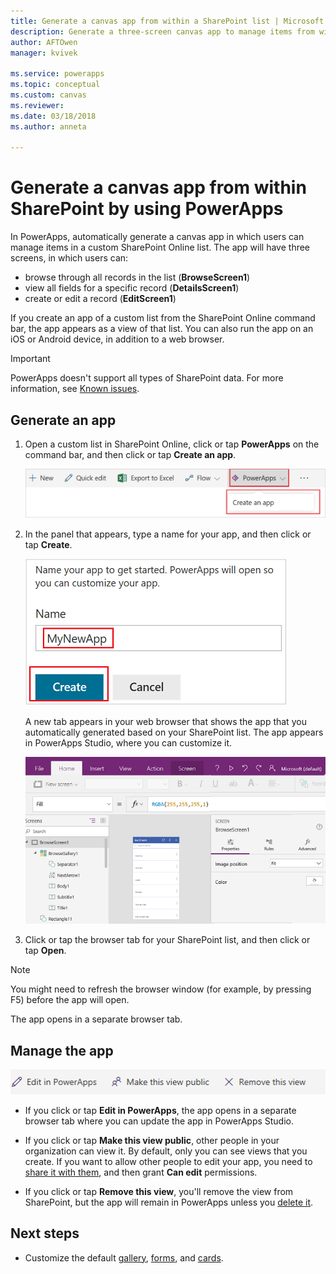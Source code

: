 ```yaml
---
title: Generate a canvas app from within a SharePoint list | Microsoft Docs
description: Generate a three-screen canvas app to manage items from within a SharePoint list, whether the site is on-premises or in the cloud.
author: AFTOwen
manager: kvivek

ms.service: powerapps
ms.topic: conceptual
ms.custom: canvas
ms.reviewer:
ms.date: 03/18/2018
ms.author: anneta

---
```

# Generate a canvas app from within SharePoint by using PowerApps

In PowerApps, automatically generate a canvas app in which users can manage items in a custom SharePoint Online list. The app will have three screens, in which users can:

* browse through all records in the list (**BrowseScreen1**)
* view all fields for a specific record (**DetailsScreen1**)
* create or edit a record (**EditScreen1**)

If you create an app of a custom list from the SharePoint Online command bar, the app appears as a view of that list. You can also run the app on an iOS or Android device, in addition to a web browser.

> [!IMPORTANT]
> PowerApps doesn't support all types of SharePoint data. For more information, see [Known issues](connections/connection-sharepoint-online.md#known-issues).

## Generate an app
1. Open a custom list in SharePoint Online, click or tap **PowerApps** on the command bar, and then click or tap **Create an app**.

    ![Create an app](./media/generate-app-from-sharepoint-list-interface/generate-new-app.png)

2. In the panel that appears, type a name for your app, and then click or tap **Create**.

    ![Name the app](./media/generate-app-from-sharepoint-list-interface/app-name.png)

    A new tab appears in your web browser that shows the app that you automatically generated based on your SharePoint list. The app appears in PowerApps Studio, where you can customize it.

    ![Default app](./media/generate-app-from-sharepoint-list-interface/default-app.png)  
3. Click or tap the browser tab for your SharePoint list, and then click or tap **Open**.

> [!NOTE]
> You might need to refresh the browser window (for example, by pressing F5) before the app will open.

The app opens in a separate browser tab.

## Manage the app
![Command bar](./media/generate-app-from-sharepoint-list-interface/command-bar.png)

* If you click or tap **Edit in PowerApps**, the app opens in a separate browser tab where you can update the app in PowerApps Studio.

* If you click or tap **Make this view public**, other people in your organization can view it. By default, only you can see views that you create. If you want to allow other people to edit your app, you need to [share it with them](share-app.md), and then grant **Can edit** permissions.

* If you click or tap **Remove this view**, you'll remove the view from SharePoint, but the app will remain in PowerApps unless you [delete it](delete-app.md).

## Next steps
* Customize the default [gallery](customize-layout-sharepoint.md), [forms](customize-forms-sharepoint.md), and [cards](customize-card.md).
